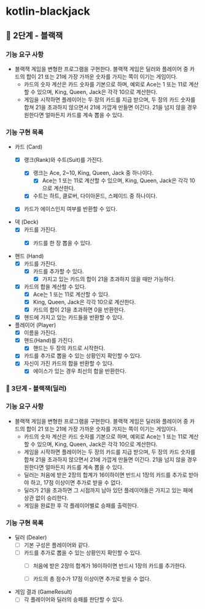 # kotlin-blackjack

## 🚀 2단계 - 블랙잭

### 기능 요구 사항

- 블랙잭 게임을 변형한 프로그램을 구현한다. 블랙잭 게임은 딜러와 플레이어 중 카드의 합이 21 또는 21에 가장 가까운 숫자를 가지는 쪽이 이기는 게임이다.
    - 카드의 숫자 계산은 카드 숫자를 기본으로 하며, 예외로 Ace는 1 또는 11로 계산할 수 있으며, King, Queen, Jack은 각각 10으로 계산한다.
    - 게임을 시작하면 플레이어는 두 장의 카드를 지급 받으며, 두 장의 카드 숫자를 합쳐 21을 초과하지 않으면서 21에 가깝게 만들면 이긴다. 21을 넘지 않을 경우 원한다면 얼마든지 카드를 계속 뽑을 수
      있다.

### 기능 구현 목록

- 카드 (Card)
    - [x] 랭크(Rank)와 수트(Suit)를 가진다.
        - [x] 랭크는 Ace, 2~10, King, Queen, Jack 중 하나이다.
            - [x] Ace는 1 또는 11로 계산할 수 있으며, King, Queen, Jack은 각각 10으로 계산한다.
        - [x] 수트는 하트, 클로버, 다이아몬드, 스페이드 중 하나이다.
    - [x] 카드가 에이스인지 여부를 반환할 수 있다.


- 덱 (Deck)
    - [x] 카드를 가진다.
        - [x] 카드를 한 장 뽑을 수 있다.


- 핸드 (Hand)
    - [x] 카드를 가진다.
        - [x] 카드를 추가할 수 있다.
            - [x] 가지고 있는 카드의 합이 21을 초과하지 않을 때만 가능하다.
    - [x] 카드의 합을 계산할 수 있다.
        - [x] Ace는 1 또는 11로 계산할 수 있다.
        - [x] King, Queen, Jack은 각각 10으로 계산한다.
        - [x] 카드의 합이 21을 초과하면 0을 반환한다.
    - [x] 핸드에 가지고 있는 카드들을 반환할 수 있다.

- 플레이어 (Player)
    - [x] 이름을 가진다.
    - [x] 핸드(Hand)를 가진다.
        - [x] 핸드는 두 장의 카드로 시작한다.
    - [x] 카드를 추가로 뽑을 수 있는 상황인지 확인할 수 있다.
    - [x] 자신이 가진 카드의 합을 반환할 수 있다.
        - [x] 에이스가 있는 경우 최선의 합을 반환한다.

### 🚀 3단계 - 블랙잭(딜러)

### 기능 요구 사항

- 블랙잭 게임을 변형한 프로그램을 구현한다. 블랙잭 게임은 딜러와 플레이어 중 카드의 합이 21 또는 21에 가장 가까운 숫자를 가지는 쪽이 이기는 게임이다.
    - 카드의 숫자 계산은 카드 숫자를 기본으로 하며, 예외로 Ace는 1 또는 11로 계산할 수 있으며, King, Queen, Jack은 각각 10으로 계산한다.
    - 게임을 시작하면 플레이어는 두 장의 카드를 지급 받으며, 두 장의 카드 숫자를 합쳐 21을 초과하지 않으면서 21에 가깝게 만들면 이긴다. 21을 넘지 않을 경우 원한다면 얼마든지 카드를 계속 뽑을 수
      있다.
    - 딜러는 처음에 받은 2장의 합계가 16이하이면 반드시 1장의 카드를 추가로 받아야 하고, 17점 이상이면 추가로 받을 수 없다.
    - 딜러가 21을 초과하면 그 시점까지 남아 있던 플레이어들은 가지고 있는 패에 상관 없이 승리한다.
    - 게임을 완료한 후 각 플레이어별로 승패를 출력한다.

### 기능 구현 목록

- 딜러 (Dealer)
    - [ ] 기본 구성은 플레이어와 같다.
    - [ ] 카드를 추가로 뽑을 수 있는 상황인지 확인할 수 있다.
        - [ ] 처음에 받은 2장의 합계가 16이하이면 반드시 1장의 카드를 추가한다.
        - [ ] 카드의 총 점수가 17점 이상이면 추가로 받을 수 없다.


- 게임 결과 (GameResult)
    - [ ] 각 플레이어와 딜러의 승패를 판단할 수 있다.
